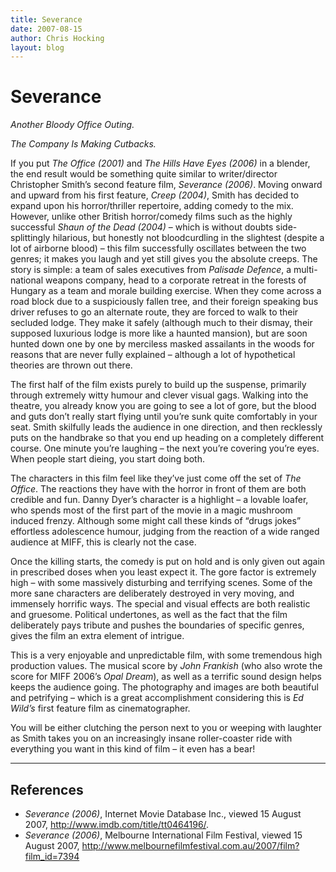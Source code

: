 ```yaml
---
title: Severance
date: 2007-08-15
author: Chris Hocking
layout: blog
---
```

# Severance

*Another Bloody Office Outing.*

*The Company Is Making Cutbacks.*

If you put *The Office (2001)* and *The Hills Have Eyes (2006)* in a blender, the end result would be something quite similar to writer/director Christopher Smith’s second feature film, *Severance (2006)*. Moving onward and upward from his first feature, *Creep (2004)*, Smith has decided to expand upon his horror/thriller repertoire, adding comedy to the mix. However, unlike other British horror/comedy films such as the highly successful *Shaun of the Dead (2004)* – which is without doubts side-splittingly hilarious, but honestly not bloodcurdling in the slightest (despite a lot of airborne blood) – this film successfully oscillates between the two genres; it makes you laugh and yet still gives you the absolute creeps. The story is simple: a team of sales executives from *Palisade Defence*, a multi-national weapons company, head to a corporate retreat in the forests of Hungary as a team and morale building exercise. When they come across a road block due to a suspiciously fallen tree, and their foreign speaking bus driver refuses to go an alternate route, they are forced to walk to their secluded lodge. They make it safely (although much to their dismay, their supposed luxurious lodge is more like a haunted mansion), but are soon hunted down one by one by merciless masked assailants in the woods for reasons that are never fully explained – although a lot of hypothetical theories are thrown out there.

The first half of the film exists purely to build up the suspense, primarily through extremely witty humour and clever visual gags. Walking into the theatre, you already know you are going to see a lot of gore, but the blood and guts don’t really start flying until you’re sunk quite comfortably in your seat. Smith skilfully leads the audience in one direction, and then recklessly puts on the handbrake so that you end up heading on a completely different course. One minute you’re laughing – the next you’re covering you’re eyes. When people start dieing, you start doing both.

The characters in this film feel like they’ve just come off the set of *The Office*. The reactions they have with the horror in front of them are both credible and fun. Danny Dyer’s character is a highlight – a lovable loafer, who spends most of the first part of the movie in a magic mushroom induced frenzy. Although some might call these kinds of “drugs jokes” effortless adolescence humour, judging from the reaction of a wide ranged audience at MIFF, this is clearly not the case.

Once the killing starts, the comedy is put on hold and is only given out again in prescribed doses when you least expect it. The gore factor is extremely high – with some massively disturbing and terrifying scenes. Some of the more sane characters are deliberately destroyed in very moving, and immensely horrific ways. The special and visual effects are both realistic and gruesome. Political undertones, as well as the fact that the film deliberately pays tribute and pushes the boundaries of specific genres, gives the film an extra element of intrigue.

This is a very enjoyable and unpredictable film, with some tremendous high production values. The musical score by *John Frankish* (who also wrote the score for MIFF 2006’s *Opal Dream*), as well as a terrific sound design helps keeps the audience going. The photography and images are both beautiful and petrifying – which is a great accomplishment considering this is *Ed Wild’s* first feature film as cinematographer.

You will be either clutching the person next to you or weeping with laughter as Smith takes you on an increasingly insane roller-coaster ride with everything you want in this kind of film – it even has a bear!

---

## References

- *Severance (2006)*, Internet Movie Database Inc., viewed 15 August 2007, <http://www.imdb.com/title/tt0464196/>.
- *Severance (2006)*, Melbourne International Film Festival, viewed 15 August 2007, <http://www.melbournefilmfestival.com.au/2007/film?film_id=7394>